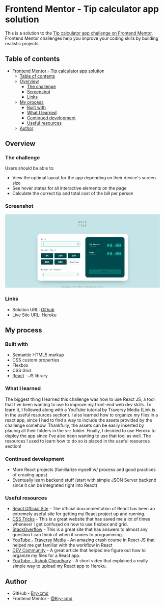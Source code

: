 # Frontend Mentor - Tip calculator app solution

This is a solution to the [Tip calculator app challenge on Frontend Mentor](https://www.frontendmentor.io/challenges/tip-calculator-app-ugJNGbJUX). Frontend Mentor challenges help you improve your coding skills by building realistic projects.

## Table of contents

- [Frontend Mentor - Tip calculator app solution](#frontend-mentor---tip-calculator-app-solution)
  - [Table of contents](#table-of-contents)
  - [Overview](#overview)
    - [The challenge](#the-challenge)
    - [Screenshot](#screenshot)
    - [Links](#links)
  - [My process](#my-process)
    - [Built with](#built-with)
    - [What I learned](#what-i-learned)
    - [Continued development](#continued-development)
    - [Useful resources](#useful-resources)
  - [Author](#author)

## Overview

### The challenge

Users should be able to:

- View the optimal layout for the app depending on their device's screen size
- See hover states for all interactive elements on the page
- Calculate the correct tip and total cost of the bill per person

### Screenshot

![](./screenshot.png)

### Links

- Solution URL: [Github](https://github.com/Bry-cmd/tip-calculator-app-main)
- Live Site URL: [Heroku](https://tip-calculator-app-bp.herokuapp.com/)

## My process

### Built with

- Semantic HTML5 markup
- CSS custom properties
- Flexbox
- CSS Grid
- [React](https://reactjs.org/) - JS library

### What I learned

The biggest thing I learned this challenge was how to use React JS, a tool that I've been wanting to use to improve my front-end web dev skills. To learn it, I followed along with a YouTube tutorial by Traversy Media (Link is in the useful resources section). I also learned how to organize my files in a react app, since I had to find a way to include the assets provided by the challenge somehow. Thankfully, the assets can be easily inserted by placing all their folders in the `src` folder. Finally, I decided to use Heroku to deploy the app since I've also been wanting to use that tool as well. The resources I used to learn how to do so is placed in the useful resources section!

### Continued development

- More React projects (familiarize myself w/ process and good practices of creating apps)
- Eventually learn backend stuff (start with simple JSON Server backend since it can be integrated right into React)

### Useful resources

- [React Official Site](https://reactjs.org/) - The official docummentation of React has been an extremely useful site for getting my React project up and running.
- [CSS Tricks](https://css-tricks.com/) - This is a great website that has saved me a lot of times whenever I get confused on how to use flexbox and grid.
- [StackOverflow](https://stackoverflow.com/) - This is a great site that has answers to almost any question I can think of when it comes to programming.
- [YouTube - Traversy Media](https://www.youtube.com/watch?v=w7ejDZ8SWv8&t=4911s) - An amazing crash course in React JS that helped me get familiar with the workflow in React
- [DEV Community](https://dev.to/chrisachard/tips-for-organizing-react-projects-191) - A great article that helped me figure out how to organize my files for a React app.
- [YouTube - Ashok Choudhary](https://www.youtube.com/watch?v=dn4mmfbletg) - A short video that explained a really simple way to upload my React app to Heroku.

## Author

- GitHub - [Bry-cmd](https://github.com/Bry-cmd)
- Frontend Mentor - [@Bry-cmd](https://www.frontendmentor.io/profile/Bry-cmd)